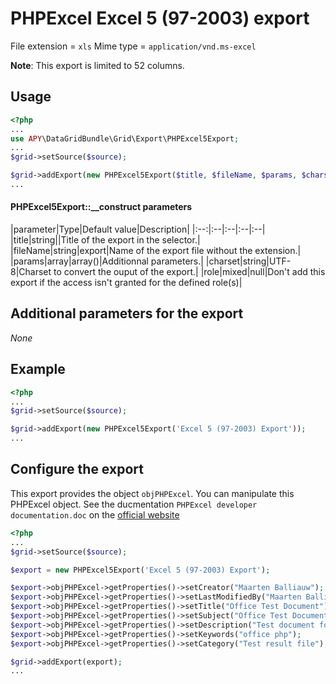 PHPExcel Excel 5 (97-2003) export
=================================

File extension = `xls`
Mime type = `application/vnd.ms-excel`

**Note**: This export is limited to 52 columns.

## Usage
```php
<?php
...
use APY\DataGridBundle\Grid\Export\PHPExcel5Export;
...
$grid->setSource($source);

$grid->addExport(new PHPExcel5Export($title, $fileName, $params, $charset, $role));
...
```

#### PHPExcel5Export::__construct parameters

|parameter|Type|Default value|Description|
|:--:|:--|:--|:--|:--|
|title|string||Title of the export in the selector.|
|fileName|string|export|Name of the export file without the extension.|
|params|array|array()|Additionnal parameters.|
|charset|string|UTF-8|Charset to convert the ouput of the export.|
|role|mixed|null|Don't add this export if the access isn't granted for the defined role(s)|

## Additional parameters for the export

_None_

## Example

```php
<?php
...
$grid->setSource($source);

$grid->addExport(new PHPExcel5Export('Excel 5 (97-2003) Export'));
...
```

## Configure the export

This export provides the object `objPHPExcel`. You can manipulate this PHPExcel object.
See the ducmentation `PHPExcel developer documentation.doc` on the [official website](http://phpexcel.codeplex.com/)


```php
<?php
...
$grid->setSource($source);

$export = new PHPExcel5Export('Excel 5 (97-2003) Export');

$export->objPHPExcel->getProperties()->setCreator("Maarten Balliauw");
$export->objPHPExcel->getProperties()->setLastModifiedBy("Maarten Balliauw");
$export->objPHPExcel->getProperties()->setTitle("Office Test Document");
$export->objPHPExcel->getProperties()->setSubject("Office Test Document");
$export->objPHPExcel->getProperties()->setDescription("Test document for Office, generated using PHP classes.");
$export->objPHPExcel->getProperties()->setKeywords("office php");
$export->objPHPExcel->getProperties()->setCategory("Test result file");

$grid->addExport(export);
...
```
